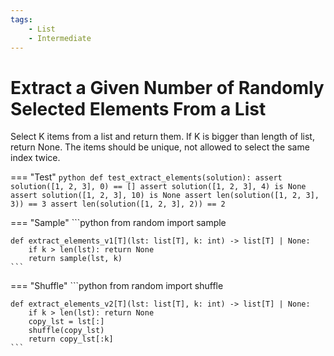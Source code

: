 ```yaml
---
tags:
    - List
    - Intermediate
---
```


# Extract a Given Number of Randomly Selected Elements From a List

Select K items from a list and return them. If K is bigger than length of list, return None. The items should be unique, not allowed to select the same index twice.

<description>

=== "Test"
    ```python
    def test_extract_elements(solution):
        assert solution([1, 2, 3], 0) == []
        assert solution([1, 2, 3], 4) is None
        assert solution([1, 2, 3], 10) is None
        assert len(solution([1, 2, 3], 3)) == 3
        assert len(solution([1, 2, 3], 2)) == 2
    ```

=== "Sample"
    ```python
    from random import sample

    def extract_elements_v1[T](lst: list[T], k: int) -> list[T] | None:
        if k > len(lst): return None
        return sample(lst, k)
    ```

=== "Shuffle"
    ```python
    from random import shuffle

    def extract_elements_v2[T](lst: list[T], k: int) -> list[T] | None:
        if k > len(lst): return None
        copy_lst = lst[:]
        shuffle(copy_lst)
        return copy_lst[:k]
    ```